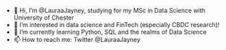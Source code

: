 - 👋 Hi, I’m @LauraaJayney, studying for my MSc in Data Science with University of Chester
- 👀 I’m interested in data science and FinTech (especially CBDC research)!
- 🌱 I’m currently learning Python, SQL and the realms of Data Science
- 📫 How to reach me: Twitter @LauraaJayney

